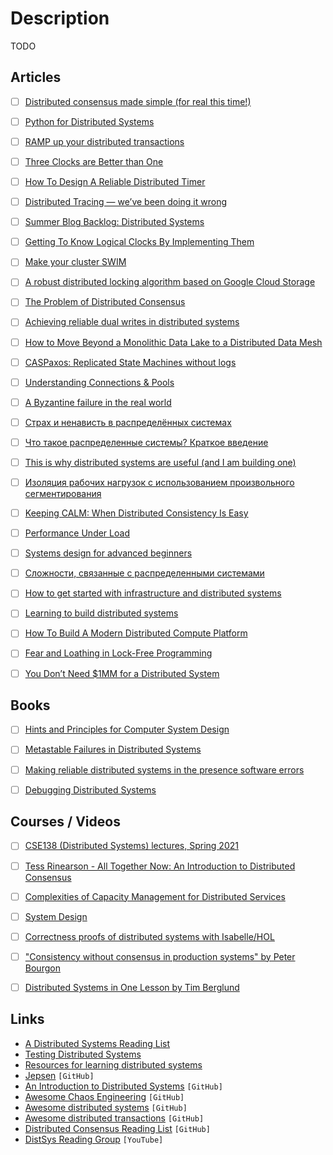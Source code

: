 # Description

TODO


## Articles

- [ ] [Distributed consensus made simple (for real this time!)](https://decentralizedthoughts.github.io/2021-09-30-distributed-consensus-made-simple-for-real-this-time/)
- [ ] [Python for Distributed Systems](https://www.babbling.fish/elt-cookbook-python/)
- [ ] [RAMP up your distributed transactions](https://bartoszsypytkowski.com/ramp/)
- [ ] [Three Clocks are Better than One](https://www.tigerbeetle.com/post/three-clocks-are-better-than-one)
- [ ] [How To Design A Reliable Distributed Timer](https://0x709394.me/How-To%20Design%20A%20Reliable%20Distributed%20Timer)
- [ ] [Distributed Tracing — we’ve been doing it wrong](https://copyconstruct.medium.com/distributed-tracing-weve-been-doing-it-wrong-39fc92a857df)
- [ ] [Summer Blog Backlog: Distributed Systems](http://www.oilshell.org/blog/2021/07/blog-backlog-2.html)
- [ ] [Getting To Know Logical Clocks By Implementing Them](https://brunocalza.me/getting-to-know-logical-clocks-by-implementing-them/)
- [ ] [Make your cluster SWIM](https://bartoszsypytkowski.com/make-your-cluster-swim/)
- [ ] [A robust distributed locking algorithm based on Google Cloud Storage](https://www.joyfulbikeshedding.com/blog/2021-05-19-robust-distributed-locking-algorithm-based-on-google-cloud-storage.html)
- [ ] [The Problem of Distributed Consensus](https://writings.stephenwolfram.com/2021/05/the-problem-of-distributed-consensus/)
- [ ] [Achieving reliable dual writes in distributed systems](https://engineering.razorpay.com/achieving-reliable-dual-writes-in-distributed-systems-cb9ff3b9bfc1)
- [ ] [How to Move Beyond a Monolithic Data Lake to a Distributed Data Mesh](https://martinfowler.com/articles/data-monolith-to-mesh.html)
- [ ] [CASPaxos: Replicated State Machines without logs](https://arxiv.org/abs/1802.07000)
- [ ] [Understanding Connections & Pools](https://sudhir.io/understanding-connections-pools/)
- [ ] [A Byzantine failure in the real world](https://blog.cloudflare.com/a-byzantine-failure-in-the-real-world/)
- [ ] [Страх и ненависть в распределённых системах](https://habr.com/ru/post/322876/)
- [ ] [Что такое распределенные системы? Краткое введение](https://bestprogrammer.ru/izuchenie/chto-takoe-raspredelennye-sistemy-kratkoe-vvedenie)
- [ ] [This is why distributed systems are useful (and I am building one)](https://abbyssoul.github.io/engineering/2020/06/06/whys-of-distributed-system.html)
- [ ] [Изоляция рабочих нагрузок с использованием произвольного сегментирования](https://aws.amazon.com/ru/builders-library/workload-isolation-using-shuffle-sharding/)
- [ ] [Keeping CALM: When Distributed Consistency Is Easy](https://cacm.acm.org/magazines/2020/9/246941-keeping-calm/fulltext)
- [ ] [Performance Under Load](https://netflixtechblog.medium.com/performance-under-load-3e6fa9a60581)
- [ ] [Systems design for advanced beginners](https://robertheaton.com/2020/04/06/systems-design-for-advanced-beginners/)
- [ ] [Сложности, связанные с распределенными системами](https://aws.amazon.com/ru/builders-library/challenges-with-distributed-systems/)
- [ ] [How to get started with infrastructure and distributed systems](https://codecapsule.com/2016/01/03/how-to-get-started-with-infrastructure-and-distributed-systems/)
- [ ] [Learning to build distributed systems](https://brooker.co.za/blog/2019/04/03/learning.html)
- [ ] [How To Build A Modern Distributed Compute Platform](https://andygrove.io/how_to_build_a_modern_distributed_compute_platform/)
- [ ] [Fear and Loathing in Lock-Free Programming](https://medium.com/@tylerneely/fear-and-loathing-in-lock-free-programming-7158b1cdd50c)
- [ ] [You Don’t Need $1MM for a Distributed System](https://medium.com/@dan.ellis/you-dont-need-1mm-for-a-distributed-system-70901d4741e1)


## Books

- [ ] [Hints and Principles for Computer System Design](https://arxiv.org/abs/2011.02455)
- [ ] [Metastable Failures in Distributed Systems](https://sigops.org/s/conferences/hotos/2021/papers/hotos21-s11-bronson.pdf)
- [ ] [Making reliable distributed systems in the presence software errors](https://erlang.org/download/armstrong_thesis_2003.pdf)
- [ ] [Debugging Distributed Systems](https://dl.acm.org/doi/pdf/10.1145/2927299.2940294)


## Courses / Videos

- [ ] [CSE138 (Distributed Systems) lectures, Spring 2021](https://youtube.com/playlist?list=PLNPUF5QyWU8PydLG2cIJrCvnn5I_exhYx)
- [ ] [Tess Rinearson - All Together Now: An Introduction to Distributed Consensus](https://youtu.be/vMz3q8Mm1uY)
- [ ] [Complexities of Capacity Management for Distributed Services](https://youtu.be/pOo0oKNM9I8)
- [ ] [System Design](https://youtube.com/playlist?list=PL564gOx0bCLouDCUMtmj6hMEu1JS7QYEr)
- [ ] [Correctness proofs of distributed systems with Isabelle/HOL](https://youtu.be/Uav5jWHNghY)
- [ ] ["Consistency without consensus in production systems" by Peter Bourgon](https://youtu.be/em9zLzM8O7c)
- [ ] [Distributed Systems in One Lesson by Tim Berglund](https://youtu.be/Y6Ev8GIlbxc)


## Links

- [A Distributed Systems Reading List](https://dancres.github.io/Pages/)
- [Testing Distributed Systems](https://asatarin.github.io/testing-distributed-systems/)
- [Resources for learning distributed systems](https://lobste.rs/s/vuevqu/resources_for_learning_distributed)
- [Jepsen](https://github.com/jepsen-io/jepsen) `[GitHub]`
- [An Introduction to Distributed Systems](https://github.com/aphyr/distsys-class) `[GitHub]`
- [Awesome Chaos Engineering](https://github.com/dastergon/awesome-chaos-engineering) `[GitHub]`
- [Awesome distributed systems](https://github.com/theanalyst/awesome-distributed-systems) `[GitHub]`
- [Awesome distributed transactions](https://github.com/rystsov/awesome-distributed-transactions) `[GitHub]`
- [Distributed Consensus Reading List](https://github.com/heidihoward/distributed-consensus-reading-list) `[GitHub]`
- [DistSys Reading Group](https://www.youtube.com/channel/UCMKIroHVXvMQRIBhENE6RhQ/videos) `[YouTube]`
